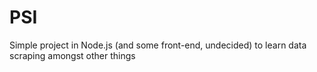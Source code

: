 # PSI

Simple project in Node.js (and some front-end, undecided) to learn data scraping amongst other things